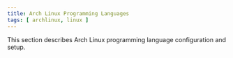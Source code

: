 ```yaml
---
title: Arch Linux Programming Languages
tags: [ archlinux, linux ]
---
```


This section describes Arch Linux programming language configuration and setup.
